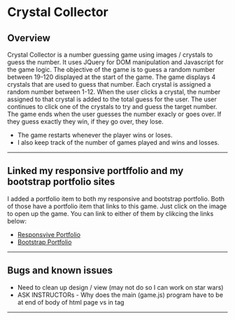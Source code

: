 # Crystal Collector

## Overview

Crystal Collector is a number guessing game using images / crystals to guess the number.  It uses JQuery for DOM manipulation and Javascript for the game logic.  The objective of the game is to guess a random number between 19-120 displayed at the start of the game.  The game displays 4 crystals that are used to guess that number.  Each crystal is assigned a random number between 1-12.  When the user clicks a crystal, the number assigned to that crystal is added to the total guess for the user.  The user continues to click one of the crystals to try and guess the target number.  The game ends when the user guesses the number exacly or goes over.  If they guess exactly they win, if they go over, they lose.

* The game restarts whenever the player wins or loses.
* I also keep track of the number of games played and wins and losses.

- - -

## Linked my responsive portffolio and my bootstrap portfolio sites

I added a portfolio item to both my responsive and bootstrap portfolio.  Both of those have a portfolio item that links to this game.  Just click on the image to open up the game.  You can link to either of them by clikcing the links below:

* [Responsvive Portfolio](https://plinck.github.io/Responsive-Portfolio/portfolio.html)
* [Bootstrap Portfolio](https://plinck.github.io/Bootstrap-Portfolio/portfolio.html)

- - -

## Bugs and known issues

* Need to clean up design / view (may not do so I can work on star wars)
* ASK INSTRUCTORs - Why does the main (game.js) program have to be at end of body of html page vs in <head> tag

- - -
